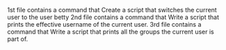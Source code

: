 1st file contains a command that Create a script that switches the current user to the user betty
2nd file contains a command that Write a script that prints the effective username of the current user.
3rd file contains a command that Write a script that prints all the groups the current user is part of.
